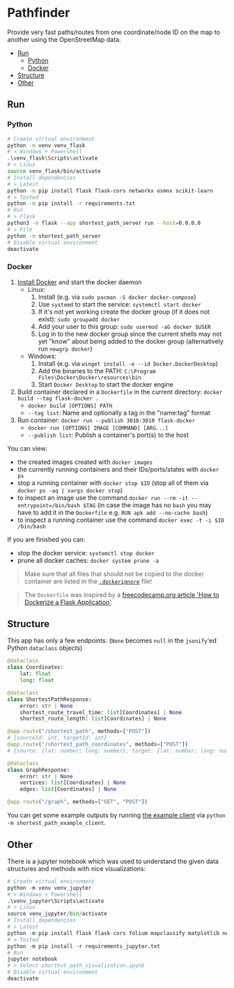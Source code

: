 # Pathfinder

Provide very fast paths/routes from one coordinate/node ID on the map to another using the OpenStreetMap data.

- [Run](#run)
  - [Python](#python)
  - [Docker](#docker)
- [Structure](#structure)
- [Other](#other)

## Run

### Python

```sh
# Create virtual environment
python -m venv venv_flask
# > Windows + Powershell
.\venv_flask\Scripts\activate
# > Linux
source venv_flask/bin/activate
# Install dependencies
# > Latest
python -m pip install flask flask-cors networkx osmnx scikit-learn
# > Tested
python -m pip install -r requirements.txt
# Run
# > Flask
python3 -m flask --app shortest_path_server run --host=0.0.0.0
# > File
python -m shortest_path_server
# Disable virtual environment
deactivate
```

### Docker

1. [Install Docker](https://docs.docker.com/get-docker/) and start the docker daemon
   - Linux:
     1. Install (e.g. via `sudo pacman -S docker docker-compose`)
     2. Use `systemd` to start the service: `systemctl start docker`
     3. If it's not yet working create the docker group (if it does not exist): `sudo groupadd docker`
     4. Add your user to this group: `sudo usermod -aG docker $USER`
     5. Log in to the new docker group since the current shells may not yet "know" about being added to the docker group (alternatively run `newgrp docker`)
   - Windows:
     1. Install (e.g. via `winget install -e --id Docker.DockerDesktop`)
     2. Add the binaries to the PATH: `C:\Program Files\Docker\Docker\resources\bin`
     3. Start `Docker Desktop` to start the docker engine
2. Build container declared in a `Dockerfile` in the current directory: `docker build --tag flask-docker .`
   - `docker build [OPTIONS] PATH`
   - `--tag list`: Name and optionally a tag in the "name:tag" format
3. Run container: `docker run --publish 3010:3010 flask-docker`
   - `docker run [OPTIONS] IMAGE [COMMAND] [ARG...]`
   - `--publish list`: Publish a container's port(s) to the host

You can view:

- the created images created with `docker images`
- the currently running containers and their IDs/ports/states with `docker ps`
- stop a running container with `docker stop $ID` (stop all of them via `docker ps -aq | xargs docker stop`)
- to inspect an image use the command `docker run --rm -it --entrypoint=/bin/bash $TAG`
  (in case the image has no `bash` you may have to add it in the `Dockerfile` e.g. `RUN apk add --no-cache bash`)
- to inspect a running container use the command `docker exec -t -i $ID /bin/bash`

If you are finished you can:

- stop the docker service: `systemctl stop docker`
- prune all docker caches: `docker system prune -a`

> Make sure that all files that should not be copied to the docker container are listed in the [`.dockerignore`](.dockerignore) file!

> The `Dockerfile` was inspired by a [freecodecamp.org article 'How to Dockerize a Flask Application'](https://www.freecodecamp.org/news/how-to-dockerize-a-flask-app/).

## Structure

This app has only a few endpoints: (`None` becomes `null` in the `jsonify`'ed Python `dataclass` objects)

```py
@dataclass
class Coordinates:
    lat: float
    long: float

@dataclass
class ShortestPathResponse:
    error: str | None
    shortest_route_travel_time: list[Coordinates] | None
    shortest_route_length: list[Coordinates] | None

@app.route("/shortest_path", methods=["POST"])
# {sourceId: int, targetId: int}
@app.route("/shortest_path_coordinates", methods=["POST"])
# {source: {lat: number; long: number}, target: {lat: number; long: number}}

@dataclass
class GraphResponse:
    error: str | None
    vertices: list[Coordinates] | None
    edges: list[Coordinates] | None

@app.route("/graph", methods=["GET", "POST"])
```

You can get some example outputs by running [the example client](shortest_path_example_client.py) via `python -m shortest_path_example_client`.

## Other

There is a jupyter notebook which was used to understand the given data structures and methods with nice visualizations:

```py
# Create virtual environment
python -m venv venv_jupyter
# > Windows + Powershell
.\venv_jupyter\Scripts\activate
# > Linux
source venv_jupyter/bin/activate
# Install dependencies
# > Latest
python -m pip install flask flask-cors folium mapclassify matplotlib networkx osmnx scikit-learn
# > Tested
python -m pip install -r requirements_jupyter.txt
# Run
jupyter notebook
# > Select shortest_path_visualization.ipynb
# Disable virtual environment
deactivate
```
